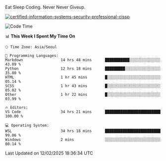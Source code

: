 Eat Sleep Coding.
Never Never Giveup.

[![certified-information-systems-security-professional-cissp](https://user-images.githubusercontent.com/44606727/157613689-acd84ec6-5f8f-4e79-89d9-a8d51f033634.png)](https://www.credly.com/badges/f394a010-85a0-450b-9136-8043af01d71c/public_url)

<!--START_SECTION:waka-->
![Code Time](http://img.shields.io/badge/Code%20Time-3%2C843%20hrs%2033%20mins-blue)

📊 **This Week I Spent My Time On** 

```text
🕑︎ Time Zone: Asia/Seoul

💬 Programming Languages: 
Markdown                 14 hrs 48 mins      ███████████░░░░░░░░░░░░░░   43.09 % 
Python                   12 hrs 18 mins      █████████░░░░░░░░░░░░░░░░   35.80 % 
HTML                     1 hr 45 mins        █░░░░░░░░░░░░░░░░░░░░░░░░   05.14 % 
SCSS                     1 hr 43 mins        █░░░░░░░░░░░░░░░░░░░░░░░░   05.02 % 
Other                    1 hr 22 mins        █░░░░░░░░░░░░░░░░░░░░░░░░   03.99 % 

🔥 Editors: 
VS Code                  34 hrs 21 mins      █████████████████████████   100.00 % 

💻 Operating System: 
WSL                      34 hrs 18 mins      █████████████████████████   99.86 % 
Windows                  2 mins              ░░░░░░░░░░░░░░░░░░░░░░░░░   00.14 % 
```


 Last Updated on 12/02/2025 18:36:34 UTC
<!--END_SECTION:waka-->
